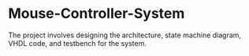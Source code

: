 # Mouse-Controller-System

The project involves designing the architecture, state machine diagram, VHDL code, and testbench for the system.
